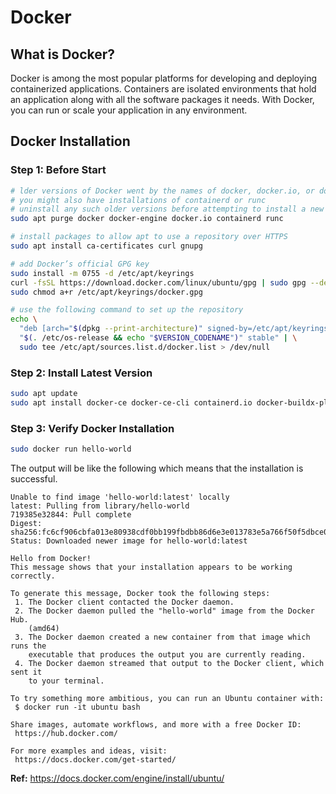 # Docker

## What is Docker?

Docker is among the most popular platforms for developing and deploying containerized applications. Containers are isolated environments that hold an application along with all the software packages it needs. With Docker, you can run or scale your application in any environment.

## Docker Installation

### Step 1: Before Start

```BASH
# lder versions of Docker went by the names of docker, docker.io, or docker-engine
# you might also have installations of containerd or runc
# uninstall any such older versions before attempting to install a new version
sudo apt purge docker docker-engine docker.io containerd runc

# install packages to allow apt to use a repository over HTTPS
sudo apt install ca-certificates curl gnupg

# add Docker’s official GPG key
sudo install -m 0755 -d /etc/apt/keyrings
curl -fsSL https://download.docker.com/linux/ubuntu/gpg | sudo gpg --dearmor -o /etc/apt/keyrings/docker.gpg
sudo chmod a+r /etc/apt/keyrings/docker.gpg

# use the following command to set up the repository
echo \
  "deb [arch="$(dpkg --print-architecture)" signed-by=/etc/apt/keyrings/docker.gpg] https://download.docker.com/linux/ubuntu \
  "$(. /etc/os-release && echo "$VERSION_CODENAME")" stable" | \
  sudo tee /etc/apt/sources.list.d/docker.list > /dev/null
```

### Step 2: Install Latest Version

```BASH
sudo apt update
sudo apt install docker-ce docker-ce-cli containerd.io docker-buildx-plugin docker-compose-plugin
```

### Step 3: Verify Docker Installation

```BASH
sudo docker run hello-world
```

The output will be like the following which means that the installation is successful.

```
Unable to find image 'hello-world:latest' locally
latest: Pulling from library/hello-world
719385e32844: Pull complete
Digest: sha256:fc6cf906cbfa013e80938cdf0bb199fbdbb86d6e3e013783e5a766f50f5dbce0
Status: Downloaded newer image for hello-world:latest

Hello from Docker!
This message shows that your installation appears to be working correctly.

To generate this message, Docker took the following steps:
 1. The Docker client contacted the Docker daemon.
 2. The Docker daemon pulled the "hello-world" image from the Docker Hub.
    (amd64)
 3. The Docker daemon created a new container from that image which runs the
    executable that produces the output you are currently reading.
 4. The Docker daemon streamed that output to the Docker client, which sent it
    to your terminal.

To try something more ambitious, you can run an Ubuntu container with:
 $ docker run -it ubuntu bash

Share images, automate workflows, and more with a free Docker ID:
 https://hub.docker.com/

For more examples and ideas, visit:
 https://docs.docker.com/get-started/
```

**Ref:** https://docs.docker.com/engine/install/ubuntu/
